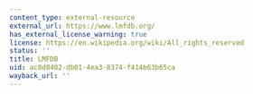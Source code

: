 ```yaml
---
content_type: external-resource
external_url: https://www.lmfdb.org/
has_external_license_warning: true
license: https://en.wikipedia.org/wiki/All_rights_reserved
status: ''
title: LMFDB
uid: ac8d8402-db01-4ea3-8374-f414b63b65ca
wayback_url: ''
---
```

